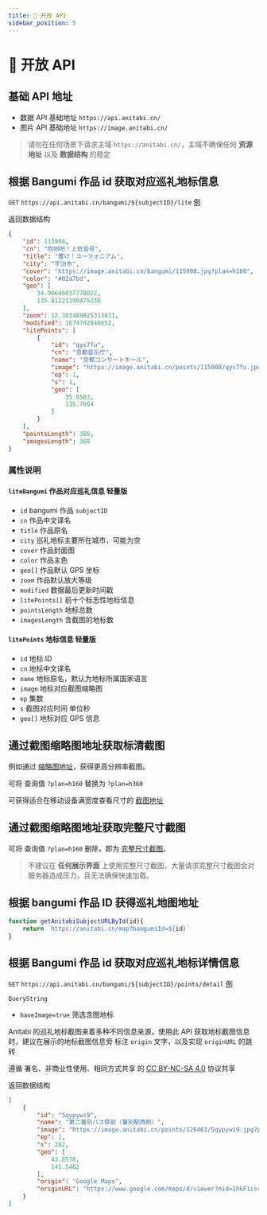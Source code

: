 ```yaml
---
title: 🔧 开放 API
sidebar_position: 5
---
```


# 🔧 开放 API

## 基础 API 地址
 - 数据 API 基础地址 `https://api.anitabi.cn/`
 - 图片 API 基础地址 `https://image.anitabi.cn/`
> 请勿在任何场景下请求主域 `https://anitabi.cn/`，主域不确保任何 **资源地址** 以及 **数据结构** 的稳定

## 根据 Bangumi 作品 id 获取对应巡礼地标信息

`GET` `https://api.anitabi.cn/bangumi/${subjectID}/lite` [例](https://api.anitabi.cn/bangumi/115908/lite)


返回数据结构
```JSON
{
	"id": 115908,
	"cn": "吹响吧！上低音号",
	"title": "響け！ユーフォニアム",
	"city": "宇治市",
	"cover": "https://image.anitabi.cn/bangumi/115908.jpg?plan=h160",
	"color": "#02a7bd",
	"geo": [
		34.90646037778022,
		135.81221398475236
	],
	"zoom": 12.383488825333831,
	"modified": 1674702846652,
	"litePoints": [
		{
			"id": "qys7fu",
			"cn": "京都音乐厅",
			"name": "京都コンサートホール",
			"image": "https://image.anitabi.cn/points/115908/qys7fu.jpg?plan=h160",
			"ep": 1,
			"s": 1,
			"geo": [
				35.0503,
				135.7664
			]
		}
	],
	"pointsLength": 388,
	"imagesLength": 388
}
```
### 属性说明

#### `liteBangumi` 作品对应巡礼信息 轻量版

 - `id` bangumi 作品 `subjectID`
 - `cn` 作品中文译名
 - `title` 作品原名
 - `city` 巡礼地标主要所在城市，可能为空
 - `cover` 作品封面图
 - `color` 作品主色
 - `geo[]` 作品默认 GPS 坐标
 - `zoom` 作品默认放大等级
 - `modified` 数据最后更新时间戳
 - `litePoints[]` 前十个标志性地标信息
 - `pointsLength` 地标总数
 - `imagesLength` 含截图的地标数

#### `litePoints` 地标信息 轻量版

 - `id` 地标 ID
 - `cn` 地标中文译名
 - `name` 地标原名，默认为地标所属国家语言
 - `image` 地标对应截图缩略图
 - `ep` 集数
 - `s` 截图对应时间 单位秒
 - `geo[]` 地标对应 GPS 信息


## 通过截图缩略图地址获取标清截图
例如通过 [缩略图地址](https://image.anitabi.cn/points/115908/qys7fu.jpg?plan=h160)，获得更高分辨率截图。

可将 查询值 `?plan=h160` 替换为 `?plan=h360`

可获得适合在移动设备满宽度查看尺寸的 [截图地址](https://image.anitabi.cn/points/115908/qys7fu.jpg?plan=h360) 


## 通过截图缩略图地址获取完整尺寸截图
可将 查询值 `?plan=h160` 删除，即为 [完整尺寸截图](https://image.anitabi.cn/points/115908/qys7fu.jpg)。

> 不建议在 **任何展示界面** 上使用完整尺寸截图，大量请求完整尺寸截图会对服务器造成压力，且无法确保快速加载。

## 根据 bangumi 作品 ID 获得巡礼地图地址
```javascript
function getAnitabiSubjectURLById(id){
	return `https://anitabi.cn/map?bangumiId=${id}`
}
```


## 根据 Bangumi 作品 id 获取对应巡礼地标详情信息

`GET` `https://api.anitabi.cn/bangumi/${subjectID}/points/detail` [例](https://api.anitabi.cn/bangumi/126461/points/detail)

`QueryString` 
 - `haveImage=true` 筛选含图地标

Anitabi 的巡礼地标截图来着多种不同信息来源，使用此 API 获取地标截图信息时，建议在展示的地标截图信息旁 标注 `origin` 文字，以及实现 `originURL` 的跳转

遵循
署名、非商业性使用、相同方式共享 的
<a href="https://creativecommons.org/licenses/by-nc-sa/4.0/deed.zh-hans" target="_blank">CC BY-NC-SA 4.0</a>
协议共享

返回数据结构
```JSON
[
	{
		"id": "5qypywi9",
		"name": "第二箸別バス停前（箸別駅西側）",
		"image": "https://image.anitabi.cn/points/126461/5qypywi9.jpg?plan=h160",
		"ep": 1,
		"s": 282,
		"geo": [
			43.8578,
			141.5462
		],
		"origin": "Google Maps",
		"originURL": "https://www.google.com/maps/d/viewer?mid=1hkF1issn0oVQDeN4BIrBPp5b5Ek&ll=43.857864%2C141.546264&z=17"
	}
]
```
